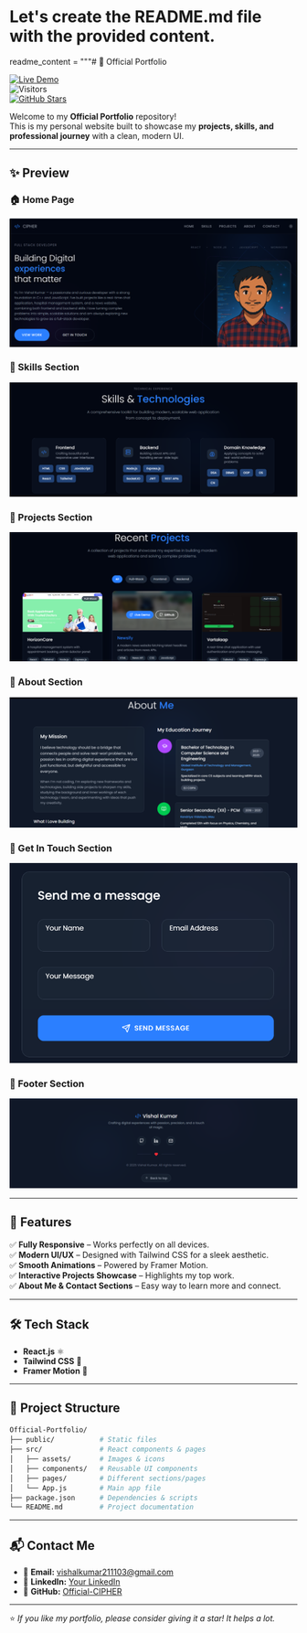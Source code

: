 # Let's create the README.md file with the provided content.

readme_content = """# 🌟 Official Portfolio  

[![Live Demo](https://img.shields.io/badge/Live%20Portfolio-Click%20Here-brightgreen?style=for-the-badge)](https://vishalkumar-cipher.netlify.app/)  
![Visitors](https://visitor-badge.laobi.icu/badge?page_id=Official-CIPHER.Official-Portfolio)  
[![GitHub Stars](https://img.shields.io/github/stars/Official-CIPHER/Official-Portfolio?style=for-the-badge)](https://github.com/Official-CIPHER/Official-Portfolio/stargazers)  

Welcome to my **Official Portfolio** repository!  
This is my personal website built to showcase my **projects, skills, and professional journey** with a clean, modern UI.  

---

## ✨ Preview  

### 🏠 Home Page  
![Home Preview](src/assets/home.png)  

### 💼 Skills Section  
![Skills Preview](src/assets/skills.png) 

### 💼 Projects Section  
![Projects Preview](src/assets/projects.png)  
### 💼 About Section  
![About Preview](src/assets/about.png)  
### 💼 Get In Touch Section  
![Get Preview](src/assets/GetInTouch.png)  
### 💼 Footer Section  
![Footer Preview](src/assets/footer.png)  

---

## 🚀 Features  

✅ **Fully Responsive** – Works perfectly on all devices.  
✅ **Modern UI/UX** – Designed with Tailwind CSS for a sleek aesthetic.  
✅ **Smooth Animations** – Powered by Framer Motion.  
✅ **Interactive Projects Showcase** – Highlights my top work.  
✅ **About Me & Contact Sections** – Easy way to learn more and connect.  

---

## 🛠 Tech Stack  

- **React.js** ⚛️  
- **Tailwind CSS** 🎨  
- **Framer Motion** 🎥  

---

## 📂 Project Structure  

```bash
Official-Portfolio/
├── public/           # Static files
├── src/              # React components & pages
│   ├── assets/       # Images & icons
│   ├── components/   # Reusable UI components
│   ├── pages/        # Different sections/pages
│   └── App.js        # Main app file
├── package.json      # Dependencies & scripts
└── README.md         # Project documentation
```

---
<!-- 
## 📊 GitHub Stats  

![GitHub Stats](https://github-readme-stats.vercel.app/api?username=Official-CIPHER&show_icons=true&theme=tokyonight)  
![Top Languages](https://github-readme-stats.vercel.app/api/top-langs/?username=Official-CIPHER&layout=compact&theme=tokyonight)  

--- -->

## 📬 Contact Me  

- 📧 **Email:** vishalkumar211103@gmail.com  
- 💼 **LinkedIn:** [Your LinkedIn](https://www.linkedin.com/in/vishal-kumar-vk70/)  
- 🐙 **GitHub:** [Official-CIPHER](https://github.com/Official-CIPHER)  

---

⭐ *If you like my portfolio, please consider giving it a star! It helps a lot.*  


